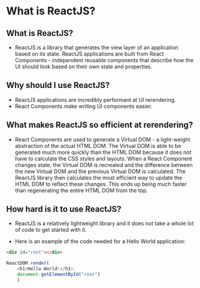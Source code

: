 # What is ReactJS?


## What is ReactJS?
* ReactJS is a library that generates the view layer of an application based on its state. ReactJS applications are built from React Components - independent reusable components that describe how the UI should look based on their own state and properties.

## Why should I use ReactJS?
* ReactJS applications are incredibly performant at UI rerendering.
* React Components make writing UI components easier.

## What makes ReactJS so efficient at rerendering?
* React Components are used to generate a Virtual DOM - a light-weight abstraction of the actual HTML DOM. The Virtual DOM is able to be generated much more quickly than the HTML DOM because it does not have to calculate the CSS styles and layouts. When a React Component changes state, the Virtual DOM is recreated and the difference between the new Virtual DOM and the previous Virtual DOM is calculated. The ReactJS library then calculates the most efficient way to update the HTML DOM to reflect these changes. This ends up being much faster than regenerating the entire HTML DOM from the top.

## How hard is it to use ReactJS?
* ReactJS is a relatively lightweight library and it does not take a whole lot of code to get started with it.

* Here is an example of the code needed for a Hello World application:
```html
<div id="root"></div>
```

```javascript
ReactDOM.render(
    <h1>Hello World!</h1>,
    document.getElementById("root")
    )
```
